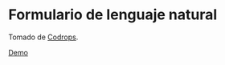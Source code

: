 # Formulario de lenguaje natural

Tomado de [Codrops](https://tympanus.net/codrops/2013/05/21/natural-language-form-with-custom-input-elements/).

[Demo](https://florenperetti.github.io/form-lenguaje-natural/)
